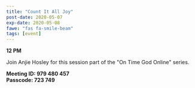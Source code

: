 ```yaml
---
title: "Count It All Joy"
post-date: 2020-05-07
exp-date: 2020-05-08
fawe: "fas fa-smile-beam"
tags: [event]
---
```

**12 PM**

Join Anjie Hosley for this session part of the "On Time God Online" series.

**Meeting ID: 979 480 457**
<br>
**Passcode: 723 749**